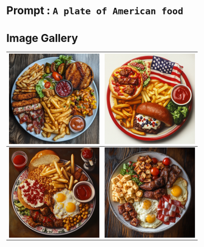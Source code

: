 # Prompt : `A plate of American food`

# Image Gallery

| ![Image 1](A_plate_of_American_food__1.png) | ![Image 2](A_plate_of_American_food__2.png) |
| ------------------------------------------- | ------------------------------------------- |
| ![Image 3](A_plate_of_American_food__3.png) | ![Image 4](A_plate_of_American_food__4.png) |
